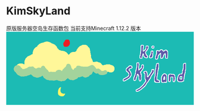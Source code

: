 # KimSkyLand
原版服务器空岛生存函数包 
当前支持Minecraft 1.12.2 版本
![](https://github.com/TurnipRadish/KimSkyLand/blob/main/KimSkyLand.png)
